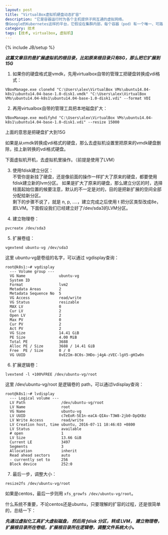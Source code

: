```yaml
---
layout: post
title: "VirtualBox虚拟机硬盘动态扩容"
description: "它是容器运行时为各个主机提供子网互通的虚拟网络。  
像Google的Kubernetes这样的平台，它假设在集群内部，每个容器（pod）有一个唯一、可路由的IP。这种模型的好处是它减少了端口映射的复杂性。"
category: 技术
tags: [技术, virtualbox, 虚拟机]
---
```

{% include JB/setup %}

***这篇文章目的是扩展虚拟机的根目录，比如原来根目录只有8G，那么把它扩展到15G***  
1. 如果你的硬盘格式是vmdk，先用virtualbox自带的管理工把硬盘转换成vdi格式：

```
VBoxManage.exe clonehd "C:\Users\alex\VirtualBox VMs\ubuntu14.04-k8s1\ubuntu14.04-base-1.0-disk1.vmdk" "C:\Users\alex\VirtualBox VMs\ubuntu14.04-k8s1\ubuntu14.04-base-1.0-disk1.vdi" --format VDI
```
2. 再用virtualbox自带的管理工具把本地磁盘扩大：
```
VBoxManage.exe modifyhd "C:\Users\alex\VirtualBox VMs\ubuntu14.04-k8s1\ubuntu14.04-base-1.0-disk1.vdi" --resize 15000
```
上面的意思是把硬盘扩大到15G  

如果是从vmdk转换成vdi格式的硬盘，那么去虚拟机设置里把原来的vmdk硬盘删除，挂上新转换的vdi格式硬盘。

下面虚拟机开机，去虚拟机里操作。（前提是使用了LVM）

3. 使用fdisk建立分区：  
不管你是新挂了硬盘，还是像前面的操作一样扩大了原来的硬盘，都要使用fdisk建立新的lvm分区。
如果是扩大了原来的硬盘，那么建立分区的时，选择柱面起始位置的候要注意，默认的不一定是对的，目的是把新扩展的空间全部分配给新分区。   
剩下的步骤不说了，就是 n, p, ....，建立完成之后使用 t 把分区类型改成8e，即LVM。下面假设我们已经建立好了/dev/sda3的LVM分区。

4. 建立物理卷：  
```
pvcreate /dev/sda3
```

5. 扩展卷组：  
```
vgextend ubuntu-vg /dev/sda3
```
这里 ubuntu-vg是卷组的名字，可以通过 vgdisplay查询：
```
root@k8s1:~# vgdisplay 
  --- Volume group ---
  VG Name               ubuntu-vg
  System ID             
  Format                lvm2
  Metadata Areas        2
  Metadata Sequence No  5
  VG Access             read/write
  VG Status             resizable
  MAX LV                0
  Cur LV                2
  Open LV               2
  Max PV                0
  Cur PV                2
  Act PV                2
  VG Size               14.41 GiB
  PE Size               4.00 MiB
  Total PE              3688
  Alloc PE / Size       3688 / 14.41 GiB
  Free  PE / Size       0 / 0   
  VG UUID               8vE2Im-8C0s-3HDo-j4gA-zVEC-lgX5-gHIw0n
```

6. 扩展逻辑卷：  
```
lvextend -l +100%FREE /dev/ubuntu-vg/root
```
这里 /dev/ubuntu-vg/root 是逻辑卷的 path，可以通过lvdisplay查询：
```
root@k8s1:~# lvdisplay 
  --- Logical volume ---
  LV Path                /dev/ubuntu-vg/root
  LV Name                root
  VG Name                ubuntu-vg
  LV UUID                c7eEoR-5E1n-eaCA-QIAv-T3W8-2jb0-DpQXBz
  LV Write Access        read/write
  LV Creation host, time ubuntu, 2016-07-11 18:46:03 +0800
  LV Status              available
  # open                 1
  LV Size                13.66 GiB
  Current LE             3497
  Segments               3
  Allocation             inherit
  Read ahead sectors     auto
  - currently set to     256
  Block device           252:0
```

7. 最后一步，调整大小：  
```
resize2fs /dev/ubuntu-vg/root
```

如果是centos，最后一步则用 `xfs_growfs /dev/ubuntu-vg/root`。  

什么系统不重要，不论centos还是ubuntu，只要理解的扩容的过程，还是很简单的，总结一下：  

***先通过虚拟化工具扩大虚拟磁盘， 然后用 fdisk 分区，转成 LVM， 建立物理卷，扩展根目录所在卷组，扩展根目录所在逻辑卷，调整文件系统大小。***